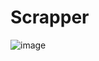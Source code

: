 # Scrapper

![image](https://user-images.githubusercontent.com/20693404/180626248-741f78e5-7280-4643-8ed3-171e1bbe23a6.png)
